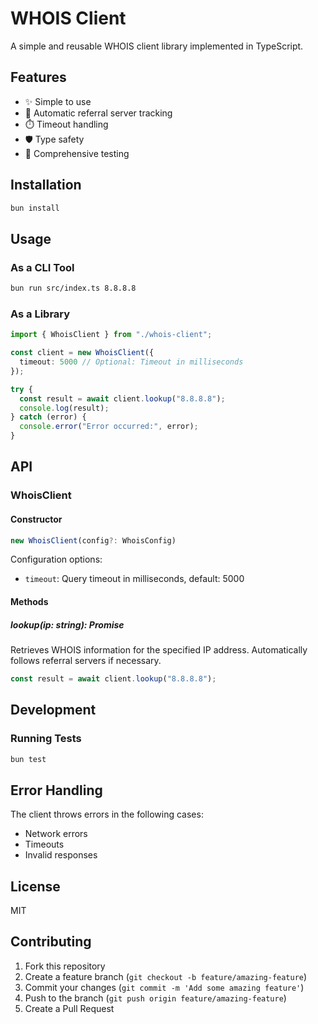 # WHOIS Client

A simple and reusable WHOIS client library implemented in TypeScript.

## Features

- ✨ Simple to use
- 🔄 Automatic referral server tracking
- ⏱️ Timeout handling
- 🛡️ Type safety
- 🧪 Comprehensive testing

## Installation

```bash
bun install
```

## Usage

### As a CLI Tool

```bash
bun run src/index.ts 8.8.8.8
```

### As a Library

```typescript
import { WhoisClient } from "./whois-client";

const client = new WhoisClient({
  timeout: 5000 // Optional: Timeout in milliseconds
});

try {
  const result = await client.lookup("8.8.8.8");
  console.log(result);
} catch (error) {
  console.error("Error occurred:", error);
}
```

## API

### WhoisClient

#### Constructor

```typescript
new WhoisClient(config?: WhoisConfig)
```

Configuration options:
- `timeout`: Query timeout in milliseconds, default: 5000

#### Methods

##### lookup(ip: string): Promise<string>

Retrieves WHOIS information for the specified IP address.
Automatically follows referral servers if necessary.

```typescript
const result = await client.lookup("8.8.8.8");
```

## Development

### Running Tests

```bash
bun test
```

## Error Handling

The client throws errors in the following cases:

- Network errors
- Timeouts
- Invalid responses

## License

MIT

## Contributing

1. Fork this repository
2. Create a feature branch (`git checkout -b feature/amazing-feature`)
3. Commit your changes (`git commit -m 'Add some amazing feature'`)
4. Push to the branch (`git push origin feature/amazing-feature`)
5. Create a Pull Request
